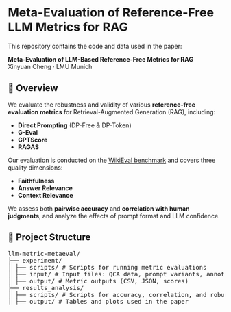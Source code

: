# Meta-Evaluation of Reference-Free LLM Metrics for RAG

This repository contains the code and data used in the paper:

**Meta-Evaluation of LLM-Based Reference-Free Metrics for RAG**  
Xinyuan Cheng · LMU Munich

## 🧠 Overview

We evaluate the robustness and validity of various **reference-free evaluation metrics** for Retrieval-Augmented Generation (RAG), including:

- **Direct Prompting** (DP-Free & DP-Token)
- **G-Eval**
- **GPTScore**
- **RAGAS**

Our evaluation is conducted on the [WikiEval benchmark](https://huggingface.co/datasets/ExplodingGradients/WikiEval) and covers three quality dimensions:

- **Faithfulness**
- **Answer Relevance**
- **Context Relevance**

We assess both **pairwise accuracy** and **correlation with human judgments**, and analyze the effects of prompt format and LLM confidence.

## 📁 Project Structure

<pre>llm-metric-metaeval/
├── experiment/
│ ├── scripts/ # Scripts for running metric evaluations
│ ├── input/ # Input files: QCA data, prompt variants, annotations
│ ├── output/ # Metric outputs (CSV, JSON, scores)
├── results_analysis/
│ ├── scripts/ # Scripts for accuracy, correlation, and robustness analysis
│ ├── output/ # Tables and plots used in the paper</pre>
